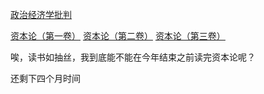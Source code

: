[政治经济学批判](https://www.marxists.org/chinese/marx-engels/13/index.htm)

[资本论（第一卷）](https://www.marxists.org/chinese/marx/capital/index.htm)
[资本论（第二卷）](https://www.marxists.org/chinese/marx/capital/marxist.org-chinese-marx-capital-vol2-01.htm)
[资本论（第三卷）](https://www.marxists.org/chinese/marx/capital/marxist.org-chinese-marx-capital-vol3-01.htm)

唉，读书如抽丝，我到底能不能在今年结束之前读完资本论呢？

还剩下四个月时间
